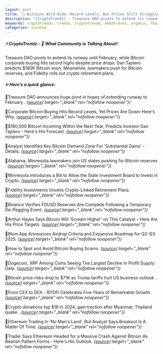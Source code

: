 ```yaml
---
layout: post
title: "🌇 Bitcoins Wild Ride: Record Levels, But Prices Still Struggling"
description: "[CryptoTrendz] - Treasure DAO pivots to extend its runway until February, while Bitcoin corporate buying hits record highs despite price drops. Dan Tapiero predicts $180K Bitcoin soon. Meanwhile, lawmakers push for Bitcoin reserves, and Fidelity rolls out crypto retirement plans."
keywords: cryptotrendz, trendz, cryptotrends, web3trends, organic, Thailand, XRP, Bitcoin, Trump, business, crypto, Airdrop, Trading, Analyst, Ethereum
categories: curated
---
```


##### ⚡ CryptoTrendz - 📌 *What Community is Talking About!:*

Treasure DAO pivots to extend its runway until February, while Bitcoin corporate buying hits record highs despite price drops. Dan Tapiero predicts $180K Bitcoin soon. Meanwhile, lawmakers push for Bitcoin reserves, and Fidelity rolls out crypto retirement plans.

##### ✨ *Here’s a quick glance:*


🔹Treasure DAO announces huge pivot in hopes of extending runway to February . *([source](https://s.avyag.com/zkyp){:target="_blank" rel="nofollow noopener"})*

🔹Corporate Bitcoin Buying Hits Record Levels, Yet Prices Are Down-Here's Why. *([source](https://s.avyag.com/zhwt){:target="_blank" rel="nofollow noopener"})*

🔹$180,000 Bitcoin Incoming Within the Next Year, Predicts Investor Dan Tapiero - Here's His Forecast. *([source](https://s.avyag.com/ecfy){:target="_blank" rel="nofollow noopener"})*

🔹Analyst Identifies Key Bitcoin Demand Zone For 'Substantial Gains' - Details. *([source](https://s.avyag.com/5ayv){:target="_blank" rel="nofollow noopener"})*

🔹Alabama, Minnesota lawmakers join US states pushing for Bitcoin reserves . *([source](https://s.avyag.com/p62s){:target="_blank" rel="nofollow noopener"})*

🔹Minnesota Introduces a Bill to Allow the State Investment Board to Invest in Crypto. *([source](https://s.avyag.com/dcyf){:target="_blank" rel="nofollow noopener"})*

🔹Fidelity Investments Unveils Crypto-Linked Retirement Plans. *([source](https://s.avyag.com/sprz){:target="_blank" rel="nofollow noopener"})*

🔹Binance Verifies FDUSD Reserves Are Complete Following a Temporary De-Pegging Event. *([source](https://s.avyag.com/pcvt){:target="_blank" rel="nofollow noopener"})*

🔹Arthur Hayes Says Bitcoin Will 'Scream Higher' on This Catalyst - Here Are His Price Targets. *([source](https://s.avyag.com/uk20){:target="_blank" rel="nofollow noopener"})*

🔹Blum App Announces Airdrop Criteria and Expansive Roadmap for Q2-Q3 2025. *([source](https://s.avyag.com/w9rk){:target="_blank" rel="nofollow noopener"})*

🔹How to Spot and Avoid Bitcoin Buying Scams. *([source](https://s.avyag.com/49a4){:target="_blank" rel="nofollow noopener"})*

🔹Dogecoin, XRP Among Coins Seeing The Largest Decline In Profit Supply: Data. *([source](https://s.avyag.com/ui94){:target="_blank" rel="nofollow noopener"})*

🔹Bitcoin price risks drop to $71K as Trump tariffs hurt US business outlook . *([source](https://s.avyag.com/8xw1){:target="_blank" rel="nofollow noopener"})*

🔹From CEX to DEX - BYDFi Celebrates Five Years of Remarkable Growth. *([source](https://s.avyag.com/pgxh){:target="_blank" rel="nofollow noopener"})*

🔹Crypto donations top $1B in 2024, gain traction after Myanmar, Thailand quake . *([source](https://s.avyag.com/0yl7){:target="_blank" rel="nofollow noopener"})*

🔹Ethereum Trading In 'No Man's Land', But Analyst Says Breakout Is A Matter Of Time. *([source](https://s.avyag.com/l2gd){:target="_blank" rel="nofollow noopener"})*

🔹Trader Says Ethereum Headed for a Massive Crash Against Bitcoin As Bearish Pattern Forms - Here's His Outlook. *([source](https://s.avyag.com/zsbr){:target="_blank" rel="nofollow noopener"})*
